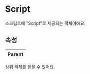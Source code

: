 # **Script**


스크립트에 "Script"로 제공되는 객체이에요. 
## **속성**

| **Parent** |
| :--- |

상위 객체를 얻을 수 있어요. 

